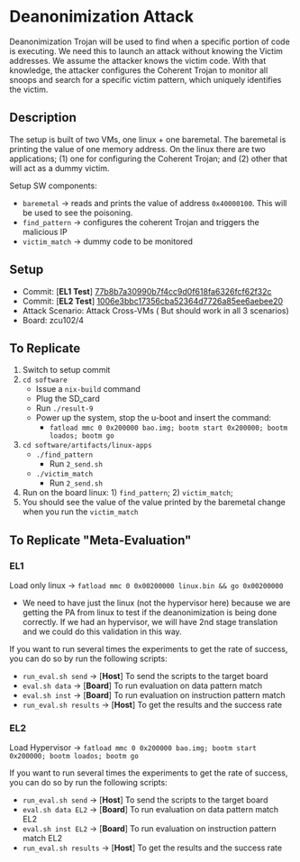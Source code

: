 # Deanonimization Attack

Deanonimization Trojan will be used to find when a specific portion of code is executing. We need this to launch an attack without knowing the Victim addresses. We assume the attacker knows the victim code. With that knowledge, the attacker configures the Coherent Trojan to monitor all snoops and search for a specific victim pattern, which uniquely identifies the victim.  
## Description 

The setup is built of two VMs, one linux + one baremetal. The baremetal is printing the value of one memory address. On the linux there are two applications; (1) one for configuring the Coherent Trojan; and (2) other that will act as a dummy victim. 

Setup SW components:
- `baremetal` -> reads and prints the value of address `0x40000100`. This will be used to see the poisoning.
- `find_pattern` -> configures the coherent Trojan and triggers the malicious IP
- `victim_match` -> dummy code to be monitored
## Setup
- Commit: [**EL1 Test**] [77b8b7a30990b7f4cc9d0f618fa6326fcf62f32c](https://github.com/ESCristiano/devil-in-the-fpga/tree/77b8b7a30990b7f4cc9d0f618fa6326fcf62f32c)
- Commit: [**EL2 Test**] [1006e3bbc17356cba52364d7726a85ee6aebee20](https://github.com/ESCristiano/devil-in-the-fpga/tree/1006e3bbc17356cba52364d7726a85ee6aebee20)
- Attack Scenario: Attack Cross-VMs ( But should work in all 3 scenarios)
- Board: zcu102/4 
 
## To Replicate
1. Switch to setup commit
2. `cd software  `
	- Issue a `nix-build` command
	- Plug the SD_card
	- Run `./result-9`
	- Power up the system, stop the u-boot and insert the command:
	    - `fatload mmc 0 0x200000 bao.img; bootm start 0x200000; bootm loados; bootm go`
3. `cd software/artifacts/linux-apps`
	- `./find_pattern`
		- Run `2_send.sh`
	- `./victim_match`
		- Run `2_send.sh`
4. Run on the board linux: 1) `find_pattern`; 2) `victim_match`; 
5. You should see the value of the value printed by the baremetal change when you run the `victim_match`

## To Replicate "Meta-Evaluation"

### EL1

Load only linux -> `fatload mmc 0 0x00200000 linux.bin && go 0x00200000 `
- We need to have just the linux (not the hypervisor here) because we are getting the PA from linux to test if the deanonimization is being done correctly. If we had an hypervisor, we will have 2nd stage translation and we could do this validation in this way. 

If you want to run several times the experiments to get the rate of success, you can do so by run the following scripts:
- `run_eval.sh send` -> [**Host**] To send the scripts to the target board
- `eval.sh data` -> [**Board**] To run evaluation on data pattern match
- `eval.sh inst` -> [**Board**] To run evaluation on instruction pattern match
- `run_eval.sh results` -> [**Host**] To get the results and the success rate

### EL2

Load Hypervisor -> `fatload mmc 0 0x200000 bao.img; bootm start 0x200000; bootm loados; bootm go`

If you want to run several times the experiments to get the rate of success, you can do so by run the following scripts:
- `run_eval.sh send` -> [**Host**] To send the scripts to the target board
- `eval.sh data EL2` -> [**Board**] To run evaluation on data pattern match EL2
- `eval.sh inst EL2` -> [**Board**] To run evaluation on instruction pattern match EL2
- `run_eval.sh results` -> [**Host**] To get the results and the success rate
